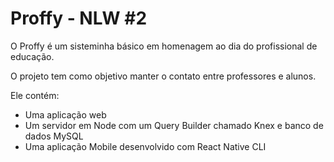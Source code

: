 # Proffy - NLW #2

O Proffy é um sisteminha básico em homenagem ao dia do profissional de educação.

O projeto tem como objetivo manter o contato entre professores e alunos.

Ele contém:
- Uma aplicação web
- Um servidor em Node com um Query Builder chamado Knex e banco de dados MySQL
- Uma aplicação Mobile desenvolvido com React Native CLI



